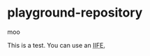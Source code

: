 # playground-repository
moo

This is a test.  You can use an <abbr title="immediately-invoked function expression">IIFE</i>.

